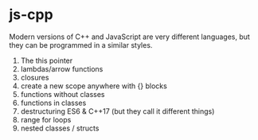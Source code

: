 # js-cpp
Modern versions of C++ and JavaScript are very different languages, but they can be programmed in a similar styles.

1. The this pointer
1. lambdas/arrow functions
1. closures
1. create a new scope anywhere with {} blocks
1. functions without classes
1. functions in classes
1. destructuring ES6 & C++17 (but they call it different things)
1. range for loops
1. nested classes / structs



